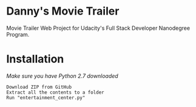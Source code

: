 # Danny's Movie Trailer
Movie Trailer Web Project for Udacity's Full Stack Developer Nanodegree Program. <br>


# Installation
_Make sure you have Python 2.7 downloaded_
```
Download ZIP from GitHub
Extract all the contents to a folder
Run "entertainment_center.py"
```
